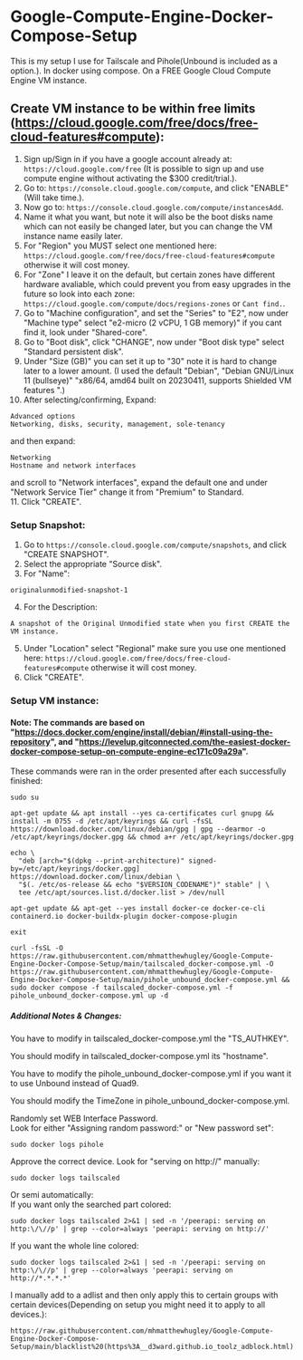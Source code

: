 # Google-Compute-Engine-Docker-Compose-Setup

This is my setup I use for Tailscale and Pihole(Unbound is included as a option.). In docker using compose. On a FREE Google Cloud Compute Engine VM instance.


## Create VM instance to be within free limits (https://cloud.google.com/free/docs/free-cloud-features#compute):
1. Sign up/Sign in if you have a google account already at: ```https://cloud.google.com/free``` (It is possible to sign up and use compute engine without activating the $300 credit/trial.).
2. Go to: ```https://console.cloud.google.com/compute```, and click "ENABLE"(Will take time.).
3. Now go to: ```https://console.cloud.google.com/compute/instancesAdd```.
4. Name it what you want, but note it will also be the boot disks name which can not easily be changed later, but you can change the VM instance name easily later.
5. For "Region" you MUST select one mentioned here: ```https://cloud.google.com/free/docs/free-cloud-features#compute``` otherwise it will cost money.
6. For "Zone" I leave it on the default, but certain zones have different hardware avaliable, which could prevent you from easy upgrades in the future so look into each zone: ```https://cloud.google.com/compute/docs/regions-zones``` or ```Cant find.```.
7. Go to "Machine configuration", and set the "Series" to "E2", now under "Machine type" select "e2-micro (2 vCPU, 1 GB memory)" if you cant find it, look under "Shared-core".
8. Go to "Boot disk", click "CHANGE", now under "Boot disk type" select "Standard persistent disk".
9. Under "Size (GB)" you can set it up to "30" note it is hard to change later to a lower amount.
(I used the default "Debian", "Debian GNU/Linux 11 (bullseye)" "x86/64, amd64 built on 20230411, supports Shielded VM features
".)
10. After selecting/confirming, Expand:
```
Advanced options
Networking, disks, security, management, sole-tenancy
```
and then expand:
```
Networking
Hostname and network interfaces
```
and scroll to "Network interfaces", expand the default one and under "Network Service Tier" change it from "Premium" to Standard.
\
11. Click "CREATE".


### Setup Snapshot:
1. Go to ```https://console.cloud.google.com/compute/snapshots```, and click "CREATE SNAPSHOT".
2. Select the appropriate "Source disk".
3. For "Name":
```
originalunmodified-snapshot-1
```
4. For the Description:
```
A snapshot of the Original Unmodified state when you first CREATE the VM instance.
```
5. Under "Location" select "Regional" make sure you use one mentioned here: ```https://cloud.google.com/free/docs/free-cloud-features#compute``` otherwise it will cost money.
6. Click "CREATE".


### Setup VM instance:
#### Note: The commands are based on "https://docs.docker.com/engine/install/debian/#install-using-the-repository", and "https://levelup.gitconnected.com/the-easiest-docker-docker-compose-setup-on-compute-engine-ec171c09a29a".
These commands were ran in the order presented after each successfully finished:
```
sudo su
```
```
apt-get update && apt install --yes ca-certificates curl gnupg && install -m 0755 -d /etc/apt/keyrings && curl -fsSL https://download.docker.com/linux/debian/gpg | gpg --dearmor -o /etc/apt/keyrings/docker.gpg && chmod a+r /etc/apt/keyrings/docker.gpg
```
```
echo \
  "deb [arch="$(dpkg --print-architecture)" signed-by=/etc/apt/keyrings/docker.gpg] https://download.docker.com/linux/debian \
  "$(. /etc/os-release && echo "$VERSION_CODENAME")" stable" | \
  tee /etc/apt/sources.list.d/docker.list > /dev/null
```
```
apt-get update && apt-get --yes install docker-ce docker-ce-cli containerd.io docker-buildx-plugin docker-compose-plugin
```
```
exit
```
```
curl -fsSL -O https://raw.githubusercontent.com/mhmatthewhugley/Google-Compute-Engine-Docker-Compose-Setup/main/tailscaled_docker-compose.yml -O https://raw.githubusercontent.com/mhmatthewhugley/Google-Compute-Engine-Docker-Compose-Setup/main/pihole_unbound_docker-compose.yml && sudo docker compose -f tailscaled_docker-compose.yml -f pihole_unbound_docker-compose.yml up -d
```


##### Additional Notes & Changes:
You have to modify in tailscaled_docker-compose.yml the "TS_AUTHKEY".

You should modify in tailscaled_docker-compose.yml its "hostname".

You have to modify the pihole_unbound_docker-compose.yml if you want it to use Unbound instead of Quad9.

You should modify the TimeZone in pihole_unbound_docker-compose.yml.

Randomly set WEB Interface Password.
\
Look for either "Assigning random password:" or "New password set":
```
sudo docker logs pihole
```

Approve the correct device.
Look for "serving on http://" manually:
```
sudo docker logs tailscaled
```
Or semi automatically:
\
If you want only the searched part colored:
```
sudo docker logs tailscaled 2>&1 | sed -n '/peerapi: serving on http:\/\//p' | grep --color=always 'peerapi: serving on http://'
```

If you want the whole line colored:
```
sudo docker logs tailscaled 2>&1 | sed -n '/peerapi: serving on http:\/\//p' | grep --color=always 'peerapi: serving on http://*.*.*.*'
```

I manually add to a adlist and then only apply this to certain groups with certain devices(Depending on setup you might need it to apply to all devices.):
```
https://raw.githubusercontent.com/mhmatthewhugley/Google-Compute-Engine-Docker-Compose-Setup/main/blacklist%20(https%3A__d3ward.github.io_toolz_adblock.html)
```

